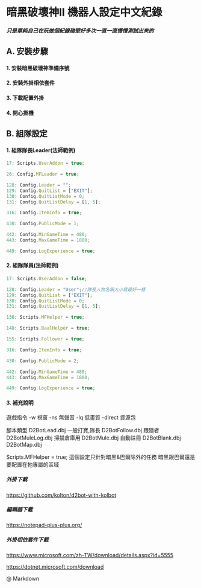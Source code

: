 **暗黑破壞神II 機器人設定中文紀錄**
=======

##### 只是單純自己在玩做個紀錄碰壁好多次一直一直慢慢測試出來的
## A. 安裝步驟
#### 1. 安裝暗黑破壞神準備序號
#### 2. 安裝外掛相依套件
#### 3. 下載配置外掛
#### 4. 開心掛機

## B. 組隊設定
#### 1. 組隊隊長Leader(法師範例)
```js
17: Scripts.UserAddon = true;

26: Config.MFLeader = true;

128: Config.Leader = "";
129: Config.QuitList = ["EXIT"];
130: Config.QuitListMode = 0;
131: Config.QuitListDelay = [1, 5];

316: Config.ItemInfo = true;

430: Config.PublicMode = 1;

442: Config.MinGameTime = 480;
443: Config.MaxGameTime = 1800;

449: Config.LogExperience = true;
```

#### 2. 組隊隊員(法師範例)
```js
17: Scripts.UserAddon = false;

128: Config.Leader = "User";//隊長人物名稱大小寫最好一樣
129: Config.QuitList = ["EXIT"];
130: Config.QuitListMode = 0;
131: Config.QuitListDelay = [1, 5];

136: Scripts.MFHelper = true;

148: Scripts.BaalHelper = true;

155: Scripts.Follower = true;

316: Config.ItemInfo = true;

430: Config.PublicMode = 2;

442: Config.MinGameTime = 480;
443: Config.MaxGameTime = 1800;

449: Config.LogExperience = true;
```

#### 3. 補充說明

遊戲指令
-w 視窗
-ns 無聲音
-lq 低畫質
-direct 資源包

腳本類型
D2BotLead.dbj 一般打寶,隊長
D2BotFollow.dbj 跟隨者
D2BotMuleLog.dbj 掃描倉庫用
D2BotMule.dbj 自動註冊
D2BotBlank.dbj
D2BotMap.dbj

Scripts.MFHelper = true;
這個設定只針對暗黑&巴爾除外的任務
暗黑跟巴爾還是要配置在牠專屬的區域

##### 外掛下載
https://github.com/kolton/d2bot-with-kolbot

##### 編輯器下載
https://notepad-plus-plus.org/

##### 外掛相依套件下載
https://www.microsoft.com/zh-TW/download/details.aspx?id=5555

https://dotnet.microsoft.com/download

@ Markdown
